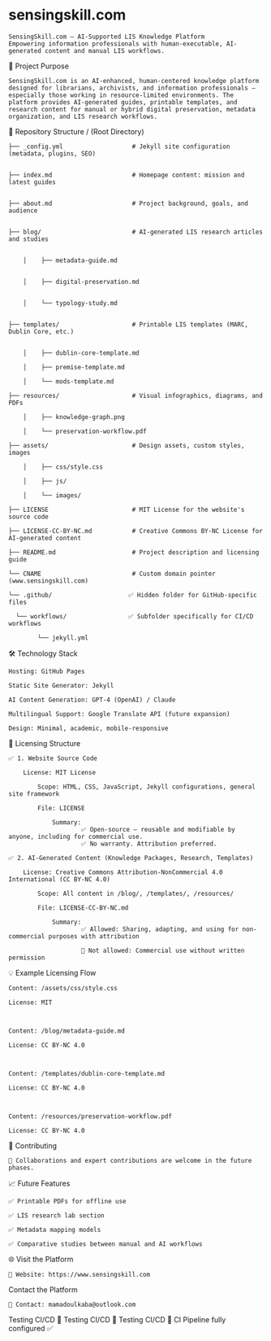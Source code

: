 # sensingskill.com
    SensingSkill.com — AI-Supported LIS Knowledge Platform
    Empowering information professionals with human-executable, AI-generated content and manual LIS workflows.
    
🚀 Project Purpose

    SensingSkill.com is an AI-enhanced, human-centered knowledge platform designed for librarians, archivists, and information professionals — especially those working in resource-limited environments. The platform provides AI-generated guides, printable templates, and research content for manual or hybrid digital preservation, metadata organization, and LIS research workflows.



📂 Repository Structure
    / (Root Directory)

    ├── _config.yml                   # Jekyll site configuration (metadata, plugins, SEO)


    ├── index.md                      # Homepage content: mission and latest guides


    ├── about.md                      # Project background, goals, and audience


    ├── blog/                         # AI-generated LIS research articles and studies


        │    ├── metadata-guide.md


        │    ├── digital-preservation.md


        │    └── typology-study.md
    

    ├── templates/                    # Printable LIS templates (MARC, Dublin Core, etc.)


        │    ├── dublin-core-template.md

        │    ├── premise-template.md

        │    └── mods-template.md

    ├── resources/                    # Visual infographics, diagrams, and PDFs

        │    ├── knowledge-graph.png

        │    └── preservation-workflow.pdf

    ├── assets/                       # Design assets, custom styles, images

        │    ├── css/style.css

        │    ├── js/

        │    └── images/

    ├── LICENSE                       # MIT License for the website's source code

    ├── LICENSE-CC-BY-NC.md           # Creative Commons BY-NC License for AI-generated content

    ├── README.md                     # Project description and licensing guide

    └── CNAME                         # Custom domain pointer (www.sensingskill.com)

    └── .github/                     ✅ Hidden folder for GitHub-specific files
    
      └── workflows/                 ✅ Subfolder specifically for CI/CD workflows
      
            └── jekyll.yml 

🛠 Technology Stack

    Hosting: GitHub Pages

    Static Site Generator: Jekyll

    AI Content Generation: GPT-4 (OpenAI) / Claude

    Multilingual Support: Google Translate API (future expansion)

    Design: Minimal, academic, mobile-responsive

📜 Licensing Structure

    ✅ 1. Website Source Code

        License: MIT License

            Scope: HTML, CSS, JavaScript, Jekyll configurations, general site framework

            File: LICENSE

                Summary: 
                        ✅ Open-source — reusable and modifiable by anyone, including for commercial use.       
                        ✅ No warranty. Attribution preferred.

    ✅ 2. AI-Generated Content (Knowledge Packages, Research, Templates)

        License: Creative Commons Attribution-NonCommercial 4.0 International (CC BY-NC 4.0)

            Scope: All content in /blog/, /templates/, /resources/

            File: LICENSE-CC-BY-NC.md

                Summary: 
                        ✅ Allowed: Sharing, adapting, and using for non-commercial purposes with attribution

                        🚫 Not allowed: Commercial use without written permission

💡 Example Licensing Flow

    Content: /assets/css/style.css	                

    License: MIT

    

    Content: /blog/metadata-guide.md

    License: CC BY-NC 4.0



    Content: /templates/dublin-core-template.md

    License: CC BY-NC 4.0



    Content: /resources/preservation-workflow.pdf	                               

    License: CC BY-NC 4.0



🤝 Contributing

    🚧 Collaborations and expert contributions are welcome in the future phases.


📈 Future Features

    ✅ Printable PDFs for offline use
 
    ✅ LIS research lab section
 
    ✅ Metadata mapping models
 
    ✅ Comparative studies between manual and AI workflows


🌐 Visit the Platform


    🔗 Website: https://www.sensingskill.com


Contact the Platform


    📩 Contact: mamadoulkaba@outlook.com



                        
Testing CI/CD 🚀
Testing CI/CD 🚀
Testing CI/CD 🚀
CI Pipeline fully configured ✅
